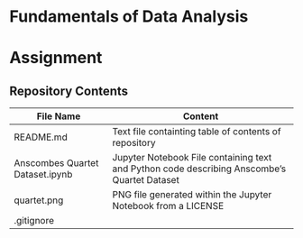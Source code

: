 # Fundamentals of Data Analysis
# Assignment

## Repository Contents 
File Name | Content
------------ | ------------- 
  README.md | Text file containting table of contents of repository
  Anscombes Quartet Dataset.ipynb | Jupyter Notebook File containing text and Python code describing Anscombe’s Quartet Dataset 
  quartet.png | PNG file generated within the Jupyter Notebook from a LICENSE | Apache License
  .gitignore |  



